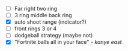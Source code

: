 - [ ] Far right two ring
- [ ] 3 ring middle back ring
- [x] auto shoot range (indicator?)
- [ ] front rings 3 or 4
- [ ] dodgeball strategy (maybe not)
- [X] "Fortnite balls all in your face" -  <cite> kanye east
